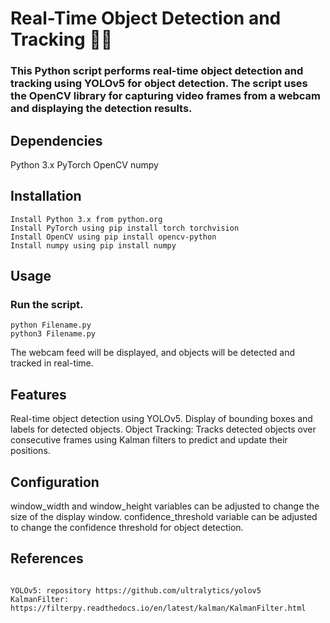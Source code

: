 # Real-Time Object Detection and Tracking 🐕‍🦺 

### This Python script performs real-time object detection and tracking using YOLOv5 for object detection. The script uses the OpenCV library for capturing video frames from a webcam and displaying the detection results.

## Dependencies
Python 3.x
PyTorch
OpenCV
numpy

## Installation
```
Install Python 3.x from python.org
Install PyTorch using pip install torch torchvision
Install OpenCV using pip install opencv-python
Install numpy using pip install numpy

```

## Usage
### Run the script.
```
python Filename.py
python3 Filename.py

```
The webcam feed will be displayed, and objects will be detected and tracked in real-time.

## Features

Real-time object detection using YOLOv5.
Display of bounding boxes and labels for detected objects.
Object Tracking: Tracks detected objects over consecutive frames using Kalman filters to predict and update their positions.

## Configuration
window_width and window_height variables can be adjusted to change the size of the display window.
confidence_threshold variable can be adjusted to change the confidence threshold for object detection.

## References
```

YOLOv5: repository https://github.com/ultralytics/yolov5
KalmanFilter: https://filterpy.readthedocs.io/en/latest/kalman/KalmanFilter.html

```